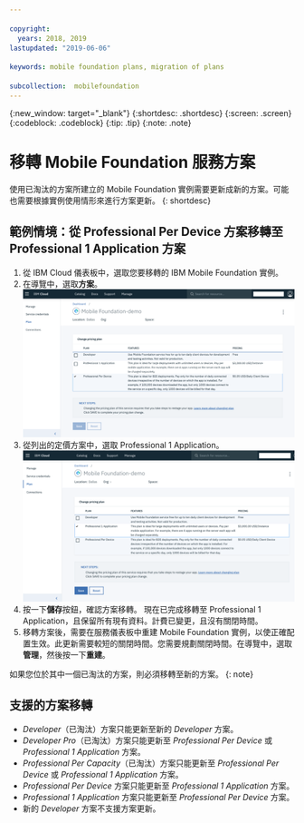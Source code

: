 ```yaml
---

copyright:
  years: 2018, 2019
lastupdated: "2019-06-06"

keywords: mobile foundation plans, migration of plans

subcollection:  mobilefoundation
---
```


{:new_window: target="_blank"}
{:shortdesc: .shortdesc}
{:screen:  .screen}
{:codeblock:  .codeblock}
{:tip: .tip}
{:note: .note}

# 移轉 Mobile Foundation 服務方案

使用已淘汰的方案所建立的 Mobile Foundation 實例需要更新成新的方案。可能也需要根據實例使用情形來進行方案更新。
{: shortdesc}

## 範例情境：從 Professional Per Device 方案移轉至 Professional 1 Application 方案

1. 從 IBM Cloud 儀表板中，選取您要移轉的 IBM Mobile Foundation 實例。
2. 在導覽中，選取**方案**。
   ![現有 Mobile Foundation 方案](images/existing-plan.png)
3. 從列出的定價方案中，選取 Professional 1 Application。
   ![新的 Mobile Foundation 方案](images/new-plan.png)
4. 按一下**儲存**按鈕，確認方案移轉。
     現在已完成移轉至 Professional 1 Application，且保留所有現有資料。計費已變更，且沒有關閉時間。
5. 移轉方案後，需要在服務儀表板中重建 Mobile Foundation 實例，以使正確配置生效。此更新需要較短的關閉時間。您需要規劃關閉時間。在導覽中，選取**管理**，然後按一下**重建**。

如果您位於其中一個已淘汰的方案，則必須移轉至新的方案。
{: note}

## 支援的方案移轉

* *Developer*（已淘汰）方案只能更新至新的 *Developer* 方案。
* *Developer Pro*（已淘汰）方案只能更新至 *Professional Per Device* 或 *Professional 1 Application* 方案。
* *Professional Per Capacity*（已淘汰）方案只能更新至 *Professional Per Device* 或 *Professional 1 Application* 方案。
* *Professional Per Device* 方案只能更新至 *Professional 1 Application* 方案。
* *Professional 1 Application* 方案只能更新至 *Professional Per Device* 方案。
* 新的 *Developer* 方案不支援方案更新。
